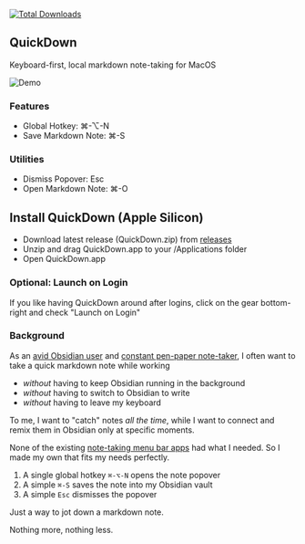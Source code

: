 [![Total Downloads](https://img.shields.io/github/downloads/akaalias/quickdown/total.svg)]()

## QuickDown

Keyboard-first, local markdown note-taking for MacOS

![Demo](https://github.com/akaalias/quickdown/blob/main/demo.gif?raw=true)
 
### Features
- Global Hotkey: ⌘-⌥-N
- Save Markdown Note: ⌘-S

### Utilities
- Dismiss Popover: Esc
- Open Markdown Note: ⌘-O

## Install QuickDown (Apple Silicon)
- Download latest release (QuickDown.zip) from [releases](https://github.com/akaalias/quickdown/releases)
- Unzip and drag QuickDown.app to your /Applications folder
- Open QuickDown.app 

### Optional: Launch on Login
If you like having QuickDown around after logins, click on the gear bottom-right and check "Launch on Login"

### Background

As an [avid Obsidian user](https://publish.obsidian.md/alexisrondeau) and [constant pen-paper note-taker](https://publish.obsidian.md/alexisrondeau/%E2%AD%90%EF%B8%8F+My+Physical+Notebooks+(Photos)), I often want to take a quick markdown note while working 
- _without_ having to keep Obsidian running in the background
- _without_ having to switch to Obsidian to write
- _without_ having to leave my keyboard

To me, I want to "catch" notes _all the time_, while I want to connect and remix them in Obsidian only at specific moments. 

None of the existing [note-taking menu bar apps](https://www.macmenubar.com/note-taking-apps/) had what I needed. So I made my own that fits my needs perfectly.

1. A single global hotkey `⌘-⌥-N` opens the note popover
2. A simple `⌘-S` saves the note into my Obsidian vault
3. A simple `Esc` dismisses the popover

Just a way to jot down a markdown note.

Nothing more, nothing less. 